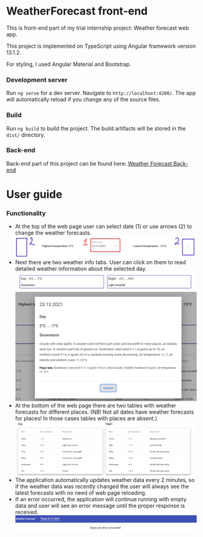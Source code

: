 # WeatherForecast front-end

This is front-end part of my trial internship project: Weather forecast web app.

This project is implemented on TypeScript using Angular framework version 13.1.2.

For styling, I used Angular Material and Bootstrap.

### Development server

Run `ng serve` for a dev server. Navigate to `http://localhost:4200/`. The app will automatically reload if you change any of the source files.

### Build

Run `ng build` to build the project. The build artifacts will be stored in the `dist/` directory.

### Back-end
Back-end part of this project can be found here:
[Weather Forecast Back-end](https://github.com/arparn/weather_forecast)

# User guide

### Functionality

- At the top of the web page user can select date (1) or use arrows (2)
to change the weather forecasts.
![img.png](readme_images/img.png)
- Next there are two weather info tabs. User can click on them to read 
detailed weather information about the selected day.
![img_1.png](readme_images/img_1.png)
![img_3.png](readme_images/img_3.png)
- At the bottom of the web page there are two tables with weather forecasts
for different places. (NB! Not all dates have weather forecasts for places!
In those cases tables with places are absent.)
![img_2.png](readme_images/img_2.png)
- The application automatically updates weather data every 2 minutes, so if
the weather data was recently changed the user will always see the latest forecasts with no
need of web page reloading.
- If an error occurred, the application will continue running with empty data
and user will see an error message until the proper response is received.
![img_4.png](readme_images/img_4.png)
